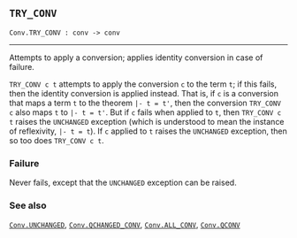 ## `TRY_CONV`

``` hol4
Conv.TRY_CONV : conv -> conv
```

------------------------------------------------------------------------

Attempts to apply a conversion; applies identity conversion in case of
failure.

`TRY_CONV c t` attempts to apply the conversion `c` to the term `t`; if
this fails, then the identity conversion is applied instead. That is, if
`c` is a conversion that maps a term `t` to the theorem `|- t = t'`,
then the conversion `TRY_CONV c` also maps `t` to `|- t = t'`. But if
`c` fails when applied to `t`, then `TRY_CONV c t` raises the
`UNCHANGED` exception (which is understood to mean the instance of
reflexivity, `|- t = t`). If `c` applied to `t` raises the `UNCHANGED`
exception, then so too does `TRY_CONV c t`.

### Failure

Never fails, except that the `UNCHANGED` exception can be raised.

### See also

[`Conv.UNCHANGED`](#Conv.UNCHANGED),
[`Conv.QCHANGED_CONV`](#Conv.QCHANGED_CONV),
[`Conv.ALL_CONV`](#Conv.ALL_CONV), [`Conv.QCONV`](#Conv.QCONV)
